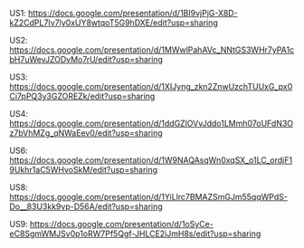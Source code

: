 US1: https://docs.google.com/presentation/d/1BI9vjPjG-X8D-kZ2CdPL7Iv7ly0xUY8wtqoT5G9hDXE/edit?usp=sharing

US2: https://docs.google.com/presentation/d/1MWwlPahAVc_NNtGS3WHr7yPA1cbH7uWevJZODvMo7rU/edit?usp=sharing

US3: https://docs.google.com/presentation/d/1XIJyng_zkn2ZnwUzchTUUxG_px0Ci7pPQ3y3GZOREZk/edit?usp=sharing

US4: https://docs.google.com/presentation/d/1ddGZlOVvJddo1LMmh07oUFdN3Oz7bVhMZg_qNWaEev0/edit?usp=sharing

US6: https://docs.google.com/presentation/d/1W9NAQAsqWn0xqSX_o1LC_ordjF19Ukhr1aC5WHvoSkM/edit?usp=sharing

US8: https://docs.google.com/presentation/d/1YiLlrc7BMAZSmGJm55qqWPdS-Do__83U3kk9vp-D56A/edit?usp=sharing

US9: https://docs.google.com/presentation/d/1oSyCe-eC8SgmWMJSv0p1oRW7Pf5Qgf-JHLCE2iJmH8s/edit?usp=sharing
